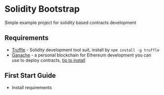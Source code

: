 # Solidity Bootstrap

Simple example project for solidity based contracts development

## Requirements

* [Truffle](https://github.com/trufflesuite/truffle) - Solidity development tool suit, install by `npm install -g truffle`
* [Ganache](https://trufflesuite.com/ganache/) - a personal blockchain for Ethereum development you can use to deploy contracts, [tip to install](https://gist.github.com/GoodnessEzeokafor/e3a2665bb482addbb603269428424967)

## First Start Guide

* Install requirements
